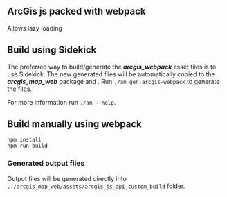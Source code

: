 ## ArcGis js packed with webpack

Allows lazy loading

## Build using Sidekick

The preferred way to build/generate the **_arcgis_webpack_** asset files is to use Sidekick. The new generated files
will be automatically copied to the **_arcgis_map_web_** package and . Run `./am gen:arcgis-webpack` to generate the
files.

For more information run `./am --help`.

## Build manually using webpack

```
npm install
npm run build
```

### Generated output files

Output files will be generated directly into `../arcgis_map_web/assets/arcgis_js_api_custom_build` folder.